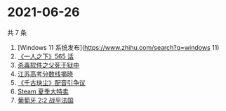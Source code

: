 # 2021-06-26

共 7 条

<!-- BEGIN -->
<!-- 最后更新时间 Sat Jun 26 2021 10:18:13 GMT+0800 (China Standard Time) -->

1. [Windows 11 系统发布](https://www.zhihu.com/search?q=windows 11)
2. [《一人之下》565 话](https://www.zhihu.com/search?q=一人之下)
3. [杀毒软件之父死于狱中](https://www.zhihu.com/search?q=杀毒软件之父)
4. [江苏高考分数线揭晓](https://www.zhihu.com/search?q=江西高考)
5. [《千古玦尘》配音引争议](https://www.zhihu.com/search?q=千古玦尘配音)
6. [Steam 夏季大特卖](https://www.zhihu.com/search?q=Steam)
7. [葡萄牙 2:2 战平法国](https://www.zhihu.com/search?q=葡萄牙队)

<!-- END -->
